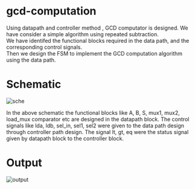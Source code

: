# gcd-computation
Using datapath and controller  method , GCD computator is designed.
We have	consider	a	simple	algorithm	using	 repeated	subtraction.	
We have	identifed	the	functional	blocks	required	in	the	data	path,	and	the	corresponding	control	signals.	
Then	we	design	the	FSM	to	implement	the	GCD	computation	algorithm	using	the	data	path.

# Schematic
![sche](https://user-images.githubusercontent.com/99884583/224537058-59650475-d74d-4fde-af72-81d47744072b.png)

In the above schematic the functional blocks like A, B, S, mux1, mux2, load_mux comparator etc are designed in the datapath block. The control signals like lda, ldb, sel_in, sel1, sel2 were given to the data path design through controller path design. The signal  lt, gt, eq  were the status signal given by datapath block to the controller block.

# Output
![output](https://user-images.githubusercontent.com/99884583/224537093-a18afe5e-bbc6-463d-800b-643ff199e20a.png)
